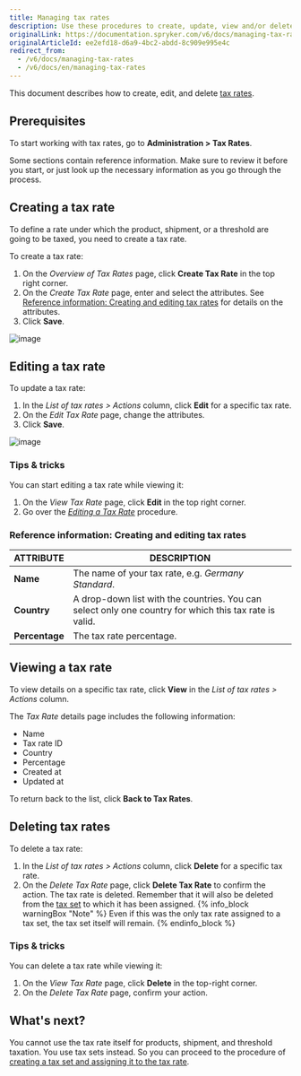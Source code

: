 ```yaml
---
title: Managing tax rates
description: Use these procedures to create, update, view and/or delete tax rates and tax sets in the Back Office.
originalLink: https://documentation.spryker.com/v6/docs/managing-tax-rates
originalArticleId: ee2efd18-d6a9-4bc2-abdd-8c909e995e4c
redirect_from:
  - /v6/docs/managing-tax-rates
  - /v6/docs/en/managing-tax-rates
---
```


This document describes how to create, edit, and delete [tax rates](/docs/scos/user/features/{{page.version}}/tax-feature-overview.html).

## Prerequisites
To start working with tax rates, go to **Administration > Tax Rates**.

Some sections contain reference information. Make sure to review it before you start, or just look up the necessary information as you go through the process.

## Creating a tax rate
To define a rate under which the product, shipment, or a threshold are going to be taxed, you need to create a tax rate. 

To create a tax rate:

1. On the *Overview of Tax Rates* page, click **Create Tax Rate** in the top right corner.
2. On the *Create Tax Rate* page, enter and select the attributes. See [ Reference information: Creating and editing tax rates](#reference-information--creating-and-editing-tax-rates) for details on the attributes.
3. Click **Save**.

![image](https://spryker.s3.eu-central-1.amazonaws.com/docs/User+Guides/Back+Office+User+Guides/Taxes/Managing+Tax+Rates/create-tax-rate.png) 

## Editing a tax rate
To update a tax rate:

1. In the *List of tax rates > Actions* column, click **Edit** for a specific tax rate.
2. On the *Edit Tax Rate* page, change the attributes.
3. Click **Save**.

![image](https://spryker.s3.eu-central-1.amazonaws.com/docs/User+Guides/Back+Office+User+Guides/Taxes/Managing+Tax+Rates/editing-tax-rate.png) 

### Tips & tricks
You can start editing a tax rate while viewing it:
1. On the *View Tax Rate* page, click **Edit** in the top right corner.
2. Go over the [*Editing a Tax Rate*](#editing-a-tax-rate) procedure.

### Reference information: Creating and editing tax rates

| ATTRIBUTE |DESCRIPTION  |
| --- | --- |
| **Name** | The name of your tax rate, e.g. _Germany Standard_. |
| **Country** | A drop-down list with the countries. You can select only one country for which this tax rate is valid.|
| **Percentage** | The tax rate percentage. |

## Viewing a tax rate
To view details on a specific tax rate, click **View** in the *List of tax rates > Actions* column.

The *Tax Rate* details page includes the following information:
* Name
* Tax rate ID
* Country	
* Percentage
* Created at
* Updated at

To return back to the list, click **Back to Tax Rates**.

## Deleting tax rates
To delete a tax rate:

1. In the *List of tax rates > Actions* column, click **Delete** for a specific tax rate.
2. On the *Delete Tax Rate* page, click **Delete Tax Rate** to confirm the action.
The tax rate is deleted. Remember that it will also be deleted from the [tax set](/docs/scos/user/user-guides/202009.0/back-office-user-guide/administration/tax-sets/managing-tax-sets.html) to which it has been assigned. 
{% info_block warningBox "Note" %}
Even if this was the only tax rate assigned to a tax set, the tax set itself will remain.
{% endinfo_block %}

### Tips & tricks
You can delete a tax rate while viewing it:
1. On the *View Tax Rate* page, click **Delete** in the top-right corner.
2. On the *Delete Tax Rate* page, confirm your action.

## What's next?
You cannot use the tax rate itself for products, shipment, and threshold taxation. You use tax sets instead. 
So you can proceed to the procedure of [creating a tax set and assigning it to the tax rate](/docs/scos/user/user-guides/202009.0/back-office-user-guide/administration/tax-sets/managing-tax-sets.html). 




